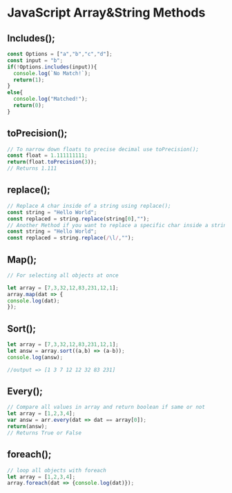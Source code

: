 # **JavaScript Array&String Methods**

## **Includes();**

```js
const Options = ["a","b","c","d"];
const input = "b";
if(!Options.includes(input)){
  console.log(`No Match!`);
  return(1);
}
else{
  console.log("Matched!");
  return(0);
}  

```

## **toPrecision();**

```js
// To narrow down floats to precise decimal use toPrecision();
const float = 1.111111111;
return(float.toPrecision(3));
// Returns 1.111
```

## **replace();**

```js
// Replace A char inside of a string using replace();
const string = "Hello World";
const replaced = string.replace(string[0],"");
// Another Method if you want to replace a specific char inside a string you could do it with RegEx. In my sample i want to replace all "l" chars from the string so i use /\l/ RegEx pattern.
const string = "Hello World";
const replaced = string.replace(/\l/,"");
```

## **Map();**

```js
// For selecting all objects at once

let array = [7,3,32,12,83,231,12,1];
array.map(dat => {
console.log(dat);
});
```

## **Sort();**

```js
let array = [7,3,32,12,83,231,12,1];
let answ = array.sort((a,b) => (a-b));
console.log(answ);

//output => [1 3 7 12 12 32 83 231]
```

## **Every();**

```js
// Compare all values in array and return boolean if same or not
let array = [1,2,3,4];
var answ = arr.every(dat => dat == array[0]);
return(answ);
// Returns True or False
```

## **foreach();**

```js
// loop all objects with foreach
let array = [1,2,3,4];
array.foreach(dat => {console.log(dat)});
```

